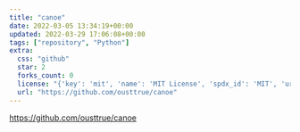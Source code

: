 ```yaml
---
title: "canoe"
date: 2022-03-05 13:34:19+00:00
updated: 2022-03-29 17:06:08+00:00
tags: ["repository", "Python"]
extra:
  css: "github"
  star: 2
  forks_count: 0
  license: "{'key': 'mit', 'name': 'MIT License', 'spdx_id': 'MIT', 'url': 'https://api.github.com/licenses/mit', 'node_id': 'MDc6TGljZW5zZTEz'}"
  url: "https://github.com/ousttrue/canoe"
---
```


<https://github.com/ousttrue/canoe>

